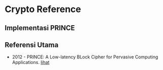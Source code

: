 # Crypto Reference

## Implementasi PRINCE

## Referensi Utama

* 2012 - PRINCE: A Low-latency BLock Cipher for Pervasive Computing Applications. [lihat](2012.burghoff_canteaut_guneysu_kavun_knezevic_knudsen_leander_nikov_paar_rechberger_rombouts_thomsen_yalcin.pdf)